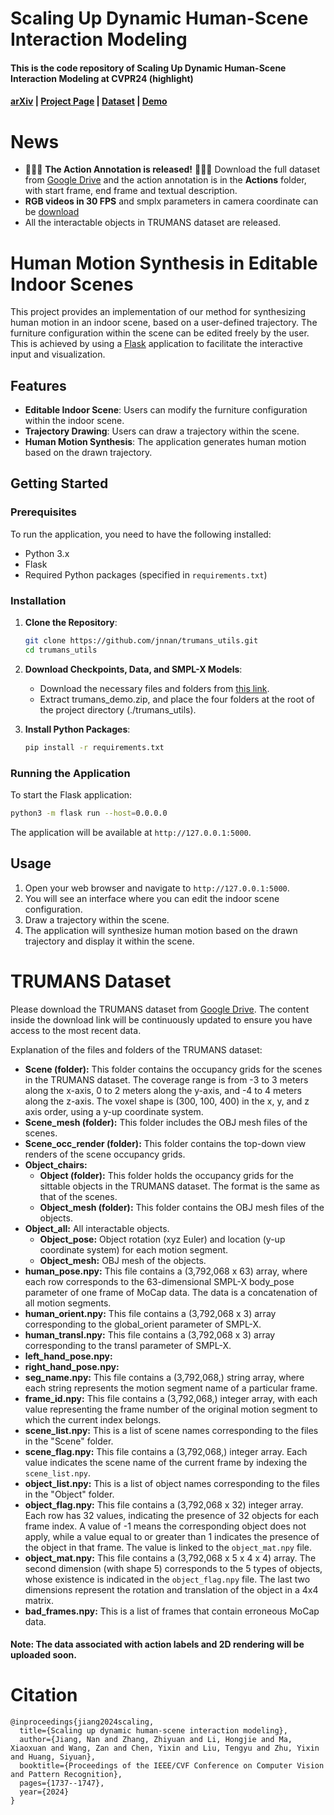 # Scaling Up Dynamic Human-Scene Interaction Modeling

#### This is the code repository of **Scaling Up Dynamic Human-Scene Interaction Modeling** at **CVPR24 (highlight)** 
#### [arXiv](https://arxiv.org/abs/2403.08629) | [Project Page](https://jnnan.github.io/trumans/) | [Dataset](https://docs.google.com/forms/d/e/1FAIpQLSdF62BQ9TQTSTW0HzyNeRPhlzmREL5T8hUGn-484W1I3eVihQ/viewform?usp=sf_link) | [Demo](https://huggingface.co/spaces/jnnan/trumans)

# News
- 🎉🎉🎉 **The Action Annotation is released!** 🎉🎉🎉 Download the full dataset from [Google Drive](https://docs.google.com/forms/d/e/1FAIpQLSdF62BQ9TQTSTW0HzyNeRPhlzmREL5T8hUGn-484W1I3eVihQ/viewform?usp=sf_link) and the action annotation is in the **Actions** folder, with start frame, end frame and textual description.
- **RGB videos in 30 FPS** and smplx parameters in camera coordinate can be [download](https://drive.google.com/drive/folders/1axXjugOzxlWD_kJsY6v-cn5Q7k5V1YfL?usp=sharing)
- All the interactable objects in TRUMANS dataset are released.

# Human Motion Synthesis in Editable Indoor Scenes

This project provides an implementation of our method for synthesizing human motion in an indoor scene, based on a user-defined trajectory. The furniture configuration within the scene can be edited freely by the user. This is achieved by using a [Flask](https://flask.palletsprojects.com/en/3.0.x/quickstart/) application to facilitate the interactive input and visualization.

## Features

- **Editable Indoor Scene**: Users can modify the furniture configuration within the indoor scene.
- **Trajectory Drawing**: Users can draw a trajectory within the scene.
- **Human Motion Synthesis**: The application generates human motion based on the drawn trajectory.

## Getting Started

### Prerequisites

To run the application, you need to have the following installed:

- Python 3.x
- Flask
- Required Python packages (specified in `requirements.txt`)

### Installation

1. **Clone the Repository**:
    ```sh
    git clone https://github.com/jnnan/trumans_utils.git
    cd trumans_utils
    ```

2. **Download Checkpoints, Data, and SMPL-X Models**:
    - Download the necessary files and folders from [this link](https://drive.google.com/file/d/1sjfaUTg2pv7VEjQYwk313vZSbG_kXPv0/view?usp=sharing).
    - Extract trumans_demo.zip, and place the four folders at the root of the project directory (./trumans_utils).

3. **Install Python Packages**:
    ```sh
    pip install -r requirements.txt
    ```

### Running the Application

To start the Flask application:

```sh
python3 -m flask run --host=0.0.0.0
```

The application will be available at `http://127.0.0.1:5000`.

## Usage

1. Open your web browser and navigate to `http://127.0.0.1:5000`.
2. You will see an interface where you can edit the indoor scene configuration.
3. Draw a trajectory within the scene.
4. The application will synthesize human motion based on the drawn trajectory and display it within the scene.


# TRUMANS Dataset

Please download the TRUMANS dataset from [Google Drive](https://docs.google.com/forms/d/e/1FAIpQLSdF62BQ9TQTSTW0HzyNeRPhlzmREL5T8hUGn-484W1I3eVihQ/viewform?usp=sf_link). The content inside the download link will be continuously updated to ensure you have access to the most recent data.

Explanation of the files and folders of the TRUMANS dataset:

- **Scene (folder):** This folder contains the occupancy grids for the scenes in the TRUMANS dataset. The coverage range is from -3 to 3 meters along the x-axis, 0 to 2 meters along the y-axis, and -4 to 4 meters along the z-axis. The voxel shape is (300, 100, 400) in the x, y, and z axis order, using a y-up coordinate system.
- **Scene_mesh (folder):** This folder includes the OBJ mesh files of the scenes.
- **Scene_occ_render (folder):** This folder contains the top-down view renders of the scene occupancy grids.
- **Object_chairs:** 
    - **Object (folder):** This folder holds the occupancy grids for the sittable objects in the TRUMANS dataset. The format is the same as that of the scenes.
    - **Object_mesh (folder):** This folder contains the OBJ mesh files of the objects.
- **Object_all:** All interactable objects.
    - **Object_pose:** Object rotation (xyz Euler) and location (y-up coordinate system) for each motion segment.
    - **Object_mesh:** OBJ mesh of the objects.
- **human_pose.npy:** This file contains a (3,792,068 x 63) array, where each row corresponds to the 63-dimensional SMPL-X body_pose parameter of one frame of MoCap data. The data is a concatenation of all motion segments.
- **human_orient.npy:** This file contains a (3,792,068 x 3) array corresponding to the global_orient parameter of SMPL-X.
- **human_transl.npy:** This file contains a (3,792,068 x 3) array corresponding to the transl parameter of SMPL-X.
- **left_hand_pose.npy:**
- **right_hand_pose.npy:**
- **seg_name.npy:** This file contains a (3,792,068,) string array, where each string represents the motion segment name of a particular frame.
- **frame_id.npy:** This file contains a (3,792,068,) integer array, with each value representing the frame number of the original motion segment to which the current index belongs.
- **scene_list.npy:** This is a list of scene names corresponding to the files in the "Scene" folder.
- **scene_flag.npy:** This file contains a (3,792,068,) integer array. Each value indicates the scene name of the current frame by indexing the  `scene_list.npy`.
- **object_list.npy:** This is a list of object names corresponding to the files in the "Object" folder.
- **object_flag.npy:** This file contains a (3,792,068 x 32) integer array. Each row has 32 values, indicating the presence of 32 objects for each frame index. A value of -1 means the corresponding object does not apply, while a value equal to or greater than 1 indicates the presence of the object in that frame. The value is linked to the  `object_mat.npy`  file.
- **object_mat.npy:** This file contains a (3,792,068 x 5 x 4 x 4) array. The second dimension (with shape 5) corresponds to the 5 types of objects, whose existence is indicated in the  `object_flag.npy`  file. The last two dimensions represent the rotation and translation of the object in a 4x4 matrix.
- **bad_frames.npy:** This is a list of frames that contain erroneous MoCap data.

#### Note: The data associated with action labels and 2D rendering will be uploaded soon.

# Citation
```
@inproceedings{jiang2024scaling,
  title={Scaling up dynamic human-scene interaction modeling},
  author={Jiang, Nan and Zhang, Zhiyuan and Li, Hongjie and Ma, Xiaoxuan and Wang, Zan and Chen, Yixin and Liu, Tengyu and Zhu, Yixin and Huang, Siyuan},
  booktitle={Proceedings of the IEEE/CVF Conference on Computer Vision and Pattern Recognition},
  pages={1737--1747},
  year={2024}
}
```
